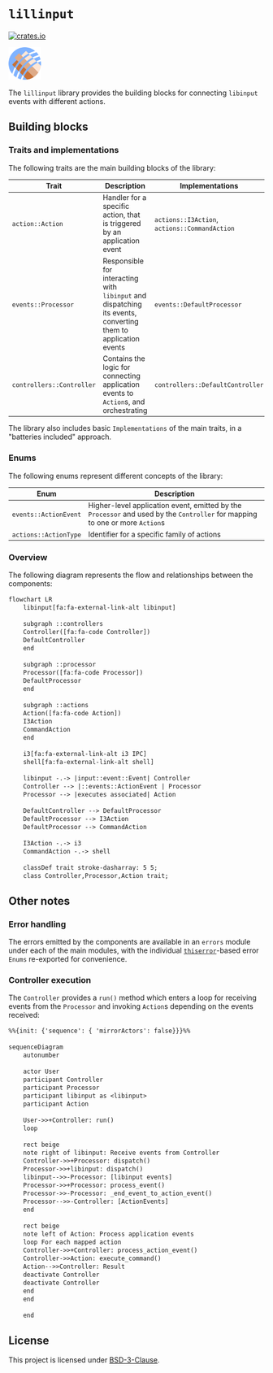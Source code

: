 # `lillinput`

[![crates.io]](https://crates.io/crates/lillinput)


<img src="../../doc/assets/logo.svg" width="64px" alt="lillinput logo">

The `lillinput` library provides the building blocks for connecting
`libinput` events with different actions.

## Building blocks

### Traits and implementations

The following traits are the main building blocks of the library:

| Trait                     | Description                                                                                                   | Implementations                               |
|---------------------------|---------------------------------------------------------------------------------------------------------------|-----------------------------------------------|
| `action::Action`          | Handler for a specific action, that is triggered by an application event                                      | `actions::I3Action`, `actions::CommandAction` |
| `events::Processor`       | Responsible for interacting with `libinput` and dispatching its events, converting them to application events | `events::DefaultProcessor`                    |
| `controllers::Controller` | Contains the logic for connecting application events to `Action`s, and orchestrating                          | `controllers::DefaultController`              |

The library also includes basic `Implementations` of the main traits, in a
"batteries included" approach.

### Enums

The following enums represent different concepts of the library:

| Enum                  | Description                                                                                                                  |
|-----------------------|------------------------------------------------------------------------------------------------------------------------------|
| `events::ActionEvent` | Higher-level application event, emitted by the `Processor` and used by the `Controller` for mapping to one or more `Action`s |
| `actions::ActionType` | Identifier for a specific family of actions                                                                                  |

### Overview

The following diagram represents the flow and relationships between the components:

```mermaid
flowchart LR
    libinput[fa:fa-external-link-alt libinput]

    subgraph ::controllers
    Controller([fa:fa-code Controller])
    DefaultController
    end

    subgraph ::processor
    Processor([fa:fa-code Processor])
    DefaultProcessor
    end

    subgraph ::actions
    Action([fa:fa-code Action])
    I3Action
    CommandAction
    end

    i3[fa:fa-external-link-alt i3 IPC]
    shell[fa:fa-external-link-alt shell]

    libinput -.-> |input::event::Event| Controller
    Controller --> |::events::ActionEvent | Processor
    Processor --> |executes associated| Action

    DefaultController --> DefaultProcessor
    DefaultProcessor --> I3Action
    DefaultProcessor --> CommandAction

    I3Action -.-> i3
    CommandAction -.-> shell

    classDef trait stroke-dasharray: 5 5;
    class Controller,Processor,Action trait;
```

## Other notes

### Error handling

The errors emitted by the components are available in an `errors` module under
each of the main modules, with the individual [`thiserror`]-based error `Enums`
re-exported for convenience.

### Controller execution

The `Controller` provides a `run()` method which enters a loop for receiving
events from the `Processor` and invoking `Action`s depending on the events
received:

```mermaid
%%{init: {'sequence': { 'mirrorActors': false}}}%%

sequenceDiagram
    autonumber

    actor User
    participant Controller
    participant Processor
    participant libinput as <libinput>
    participant Action

    User->>+Controller: run()
    loop

    rect beige
    note right of libinput: Receive events from Controller
    Controller->>+Processor: dispatch()
    Processor->>+libinput: dispatch()
    libinput-->>-Processor: [libinput events]
    Processor->>+Processor: process_event()
    Processor->>-Processor: _end_event_to_action_event()
    Processor-->>-Controller: [ActionEvents]
    end

    rect beige
    note left of Action: Process application events
    loop For each mapped action
    Controller->>+Controller: process_action_event()
    Controller->>Action: execute_command()
    Action-->>Controller: Result
    deactivate Controller
    deactivate Controller
    end
    end

    end
```

## License

This project is licensed under [BSD-3-Clause].

[BSD-3-Clause]: ../../LICENSE

[`i3ipc`]: https://github.com/tmerr/i3ipc-rs
[`input`]: https://github.com/Smithay/input.rs
[`thiserror`]: https://github.com/dtolnay/thiserror

[crates.io]: https://img.shields.io/crates/v/lillinput
